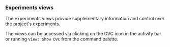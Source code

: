 ### Experiments views

The experiments views provide supplementary information and control over the
project's experiments.

The views can be accessed via clicking on the DVC icon in the activity bar or
running `View: Show DVC` from the command palette.
